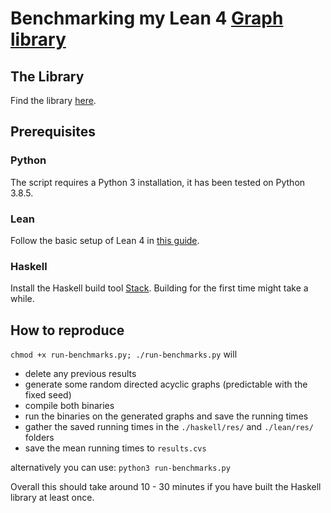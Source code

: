 # Benchmarking my Lean 4 [Graph library](https://github.com/PeterKementzey/graph-library-for-lean4)

## The Library

Find the library [here](https://github.com/PeterKementzey/graph-library-for-lean4).

## Prerequisites

### Python

The script requires a Python 3 installation, it has been tested on Python 3.8.5.

### Lean

Follow the basic setup of Lean 4 in [this guide](https://leanprover.github.io/lean4/doc/setup.html#basic-setup).

### Haskell

Install the Haskell build tool [Stack](https://docs.haskellstack.org/en/stable/README/). Building for the first time might take a while.

## How to reproduce

`chmod +x run-benchmarks.py; ./run-benchmarks.py` will

- delete any previous results
- generate some random directed acyclic graphs (predictable with the fixed seed)
- compile both binaries
- run the binaries on the generated graphs and save the running times
- gather the saved running times in the `./haskell/res/` and `./lean/res/` folders
- save the mean running times to `results.cvs`

alternatively you can use: `python3 run-benchmarks.py`

Overall this should take around 10 - 30 minutes if you have built the Haskell library at least once.
